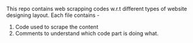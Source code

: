 This repo contains web scrapping codes w.r.t different types of website designing layout. Each file contains -
1. Code used to scrape the content
2. Comments to understand which code part is doing what.
